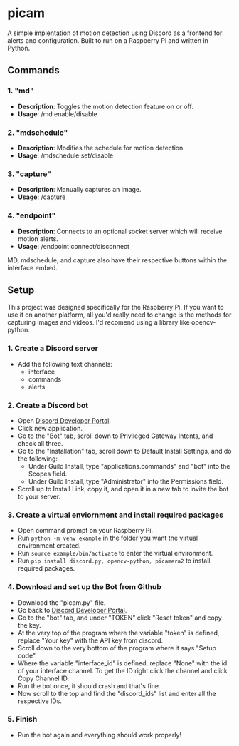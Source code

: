 # picam

A simple implentation of motion detection using Discord as a frontend for alerts and configuration. Built to run on a Raspberry Pi and written in Python.

## Commands

### 1. "md"
- **Description**: Toggles the motion detection feature on or off.  
- **Usage**: /md enable/disable

### 2. "mdschedule"
- **Description**: Modifies the schedule for motion detection.  
- **Usage**: /mdschedule set/disable

### 3. "capture"
- **Description**: Manually captures an image.
- **Usage**: /capture

### 4. "endpoint"
- **Description**: Connects to an optional socket server which will receive motion alerts.
- **Usage**: /endpoint connect/disconnect

MD, mdschedule, and capture also have their respective buttons within the interface embed.

## Setup

This project was designed specifically for the Raspberry Pi. If you want to use it on another platform, all you'd really need to change is the methods for capturing images and videos. I'd recomend using a library like opencv-python.

### 1. Create a Discord server
- Add the following text channels:
  - interface
  - commands
  - alerts

### 2. Create a Discord bot
- Open [Discord Developer Portal](https://discord.com/developers).
- Click new application.
- Go to the "Bot" tab, scroll down to Privileged Gateway Intents, and check all three.
- Go to the "Installation" tab, scroll down to Default Install Settings, and do the following:
  - Under Guild Install, type "applications.commands" and "bot" into the Scopes field.
  - Under Guild Install, type "Administrator" into the Permissions field.
- Scroll up to Install Link, copy it, and open it in a new tab to invite the bot to your server.

### 3. Create a virtual enviornment and install required packages
- Open command prompt on your Raspberry Pi.
- Run `python -m venv example` in the folder you want the virtual environment created.
- Run `source example/bin/activate` to enter the virtual environment.
- Run `pip install discord.py, opencv-python, picamera2` to install required packages.

### 4. Download and set up the Bot from Github
- Download the "picam.py" file.
- Go back to [Discord Developer Portal](https://discord.com/developers).
- Go to the "bot" tab, and under "TOKEN" click "Reset token" and copy the key.
- At the very top of the program where the variable "token" is defined, replace "Your key" with the API key from discord.
- Scroll down to the very bottom of the program where it says "Setup code".
- Where the variable "interface_id" is defined, replace "None" with the id of your interface channel. To get the ID right click the channel and click Copy Channel ID.
- Run the bot once, it should crash and that's fine.
- Now scroll to the top and find the "discord_ids" list and enter all the respective IDs.

### 5. Finish
- Run the bot again and everything should work properly!
